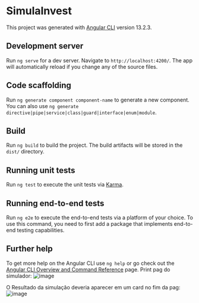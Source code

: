 # SimulaInvest

This project was generated with [Angular CLI](https://github.com/angular/angular-cli) version 13.2.3.

## Development server

Run `ng serve` for a dev server. Navigate to `http://localhost:4200/`. The app will automatically reload if you change any of the source files.

## Code scaffolding

Run `ng generate component component-name` to generate a new component. You can also use `ng generate directive|pipe|service|class|guard|interface|enum|module`.

## Build

Run `ng build` to build the project. The build artifacts will be stored in the `dist/` directory.

## Running unit tests

Run `ng test` to execute the unit tests via [Karma](https://karma-runner.github.io).

## Running end-to-end tests

Run `ng e2e` to execute the end-to-end tests via a platform of your choice. To use this command, you need to first add a package that implements end-to-end testing capabilities.

## Further help

To get more help on the Angular CLI use `ng help` or go check out the [Angular CLI Overview and Command Reference](https://angular.io/cli) page.
Print pag do simulador:
![image](https://user-images.githubusercontent.com/94873410/167695818-61bb4fd4-7f58-45dd-b043-7aa17b6c5cbe.png)

O Resultado da simulação deveria aparecer em um card no fim da pag:
![image](https://user-images.githubusercontent.com/94873410/167698684-eb224a34-70ea-4ee6-a273-02077538afd0.png)
